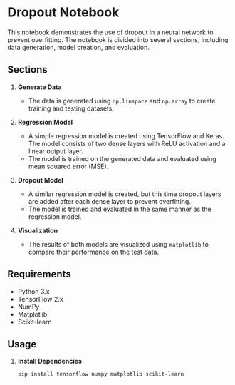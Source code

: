 # Dropout Notebook

This notebook demonstrates the use of dropout in a neural network to prevent overfitting. The notebook is divided into several sections, including data generation, model creation, and evaluation.

## Sections

1. **Generate Data**
   - The data is generated using `np.linspace` and `np.array` to create training and testing datasets.

2. **Regression Model**
   - A simple regression model is created using TensorFlow and Keras. The model consists of two dense layers with ReLU activation and a linear output layer.
   - The model is trained on the generated data and evaluated using mean squared error (MSE).

3. **Dropout Model**
   - A similar regression model is created, but this time dropout layers are added after each dense layer to prevent overfitting.
   - The model is trained and evaluated in the same manner as the regression model.

4. **Visualization**
   - The results of both models are visualized using `matplotlib` to compare their performance on the test data.

## Requirements

- Python 3.x
- TensorFlow 2.x
- NumPy
- Matplotlib
- Scikit-learn

## Usage

1. **Install Dependencies**
   ```bash
   pip install tensorflow numpy matplotlib scikit-learn